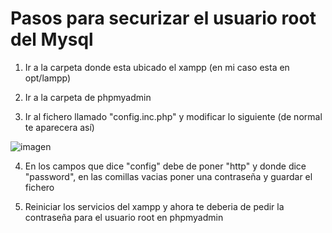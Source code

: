 # Pasos para securizar el usuario root del Mysql

1. Ir a la carpeta donde esta ubicado el xampp (en mi caso esta en opt/lampp)

2. Ir a la carpeta de phpmyadmin

3. Ir al fichero llamado "config.inc.php" y modificar lo siguiente (de normal te aparecera así)

![imagen](https://github.com/user-attachments/assets/76456b55-a0d2-4309-8536-c67ef0b5e39d)

4. En los campos que dice "config" debe de poner "http" y donde dice "password", en las comillas vacias poner una contraseña y guardar el fichero

5. Reiniciar los servicios del xampp y ahora te deberia de pedir la contraseña para el usuario root en phpmyadmin
